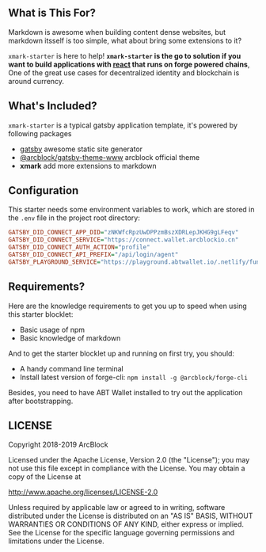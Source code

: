 ## What is This For?

Markdown is awesome when building content dense websites, but markdown itsself is too simple, what about bring some extensions to it?

`xmark-starter` is here to help! **`xmark-starter` is the go to solution if you want to build applications with [react](https://reactjs.org) that runs on forge powered chains**, One of the great use cases for decentralized identity and blockchain is around currency.

## What's Included?

`xmark-starter` is a typical gatsby application template, it's powered by following packages

- [gatsby](https://gatsbyjs.org) awesome static site generator
- [@arcblock/gatsby-theme-www](https://www.npmjs.com/package/@arcblock/gatsby-theme-www) arcblock official theme
- **xmark** add more extensions to markdown

## Configuration

This starter needs some environment variables to work, which are stored in the `.env` file in the project root directory:

```ini
GATSBY_DID_CONNECT_APP_DID="zNKWfcRpzUwDPPzmBszXDRLepJKHG9gLFeqv"
GATSBY_DID_CONNECT_SERVICE="https://connect.wallet.arcblockio.cn"
GATSBY_DID_CONNECT_AUTH_ACTION="profile"
GATSBY_DID_CONNECT_API_PREFIX="/api/login/agent"
GATSBY_PLAYGROUND_SERVICE="https://playground.abtwallet.io/.netlify/functions/app"
```

## Requirements?

Here are the knowledge requirements to get you up to speed when using this starter blocklet:

- Basic usage of npm
- Basic knowledge of markdown

And to get the starter blocklet up and running on first try, you should:

- A handy command line terminal
- Install latest version of forge-cli: `npm install -g @arcblock/forge-cli`

Besides, you need to have ABT Wallet installed to try out the application after bootstrapping.

## LICENSE

Copyright 2018-2019 ArcBlock

Licensed under the Apache License, Version 2.0 (the "License");
you may not use this file except in compliance with the License.
You may obtain a copy of the License at

http://www.apache.org/licenses/LICENSE-2.0

Unless required by applicable law or agreed to in writing, software
distributed under the License is distributed on an "AS IS" BASIS,
WITHOUT WARRANTIES OR CONDITIONS OF ANY KIND, either express or implied.
See the License for the specific language governing permissions and
limitations under the License.
